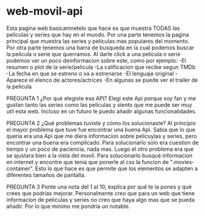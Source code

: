 # web-movil-api

Esta pagina web basicamnetelo que hace es que muestra TODAS las peliculas y series que hay en el mundo. 
Por una parte tenemos la pagina principal que muestra las series y peliculas mas populares del momento.
Por otra parte tenemos una barra de busqueda en la cual podemos buscar la pelicula o serie que querramos.
Al darle click a una pelicula o serie podemos ver un poco deinformacion sobre este, como por ejemplo:
-El resumen o plot de la serie/pelicula
-La calificacion que recibe segun TMDb
-La fecha en que se estreno o va a estrenarse
-El lenguaje original
-Aparece el elenco de actores/actrices
-En algunas se puede ver el trailer de la pelicula


PREGUNTA 1
¿Por qué elegiste esa API?
Elegi este Api porque soy fan y me gustan tanto las series como las peliculas y siento que me puede ser muy util esta web. 
Incluso en un futuro le puedo añadir algunas funcionalidades.

PREGUNTA 2
¿Qué problemas tuviste y cómo los solucionaste?
Al principio el mayor problema que tuve fue encontrar una buena Api. Sabia que lo que queria era una Api que me diera 
informacion sobre pelicuylas y series, pero encontrar una buena era complicado. Para solucionarlo solo era cuestion de 
tiempo y un poco de paciencia, nada mas.
Luego el otro problema era que se ajustara bien a la vista del movil. Para solucionarlo busqué informacion en internet
y encontre que tenia que ponerle al css la funcion de ".movies-container". Esto lo que hace es que 
permite que los elementos se adapten a diferentes tamaños de pantalla.

PREGUNTA 3
Ponte una nota del 1 al 10, explica por qué te la pones y qué crees que podrías mejorar.
Personalmente creo que para un web que tiene informacion de peliculas y series no creo que haya algo mas que se pueda añadir.
Por lo que minimo me pondria un notable.
